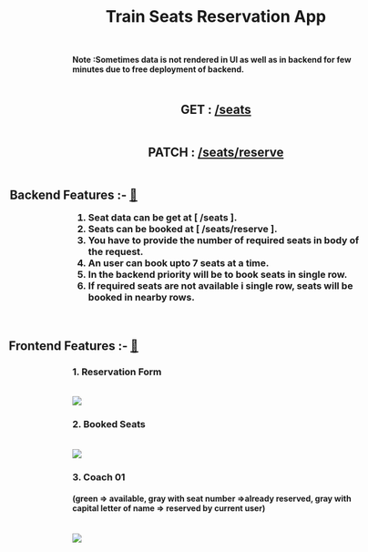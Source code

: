 <h1 style="text-align:center;margin:50px;">Train Seats Reservation App</h1> 
<h4>Note :Sometimes data is not rendered in UI as well as in backend for few minutes due to free deployment of backend. </h4>
<h2 style="text-align:center;margin:50px;">
      GET : <a href="https://naughty-erin-tie.cyclic.app//seats"> /seats</a> 
</h2>
<h2 style="text-align:center;margin:50px;">
      PATCH : <a href="https://naughty-erin-tie.cyclic.app//seats/reserve"> /seats/reserve</a>
</h2>
<h2 style="text-align:center;margin-left:-500px;" >Backend Features :- <a href="https://naughty-erin-tie.cyclic.app/">🔗</a></h2>
<h3 style="width:fit-content;margin:auto">
      <ol >
        <li>Seat data can be get at  [ /seats ].</li>
        <li>Seats can be booked at  [ /seats/reserve ].</li>
        <li>You have to provide the number of required seats in body of the request.</li>
        <li>An user can book upto 7 seats at a time. </li>
        <li>In the backend priority will be to book seats in single row.</li>
        <li>If required seats are not available i single row, seats will be booked in nearby rows.</li>
      </ol>
</h3>
   <br/>
   <h2 style="text-align:center;margin-left:-500px;" >Frontend Features :- <a href="https://reserve-my-trainseat.vercel.app/">🔗</a></h2>
   <h3>1. Reservation Form</h3><br/>
   <img src="https://www.linkpicture.com/q/reservation_form.png"><br/>
   <h3>2. Booked Seats</h3><br/>
   <img src="https://www.linkpicture.com/q/booked_seats.png"><br/>
   <h3>3. Coach 01</h3>
   <h4>(green => available,  gray with seat number =>already reserved,  gray with capital letter of name => reserved by current user)</h4> <br/>
   <img src="https://www.linkpicture.com/q/coach.png">

